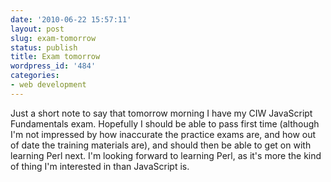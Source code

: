 ```yaml
---
date: '2010-06-22 15:57:11'
layout: post
slug: exam-tomorrow
status: publish
title: Exam tomorrow
wordpress_id: '484'
categories:
- web development
---
```


Just a short note to say that tomorrow morning I have my CIW JavaScript Fundamentals exam. Hopefully I should be able to pass first time (although I'm not impressed by how inaccurate the practice exams are, and how out of date the training materials are), and should then be able to get on with learning Perl next. I'm looking forward to learning Perl, as it's more the kind of thing I'm interested in than JavaScript is.
